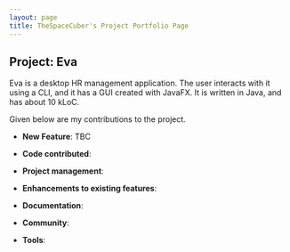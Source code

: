```yaml
---
layout: page
title: TheSpaceCuber's Project Portfolio Page
---
```


## Project: Eva

Eva is a desktop HR management application. The user interacts with it using a CLI, and it has a GUI created with JavaFX. It is written in Java, and has about 10 kLoC.

Given below are my contributions to the project.

* **New Feature**:
TBC

* **Code contributed**: 

* **Project management**:

* **Enhancements to existing features**:

* **Documentation**:

* **Community**:

* **Tools**:
